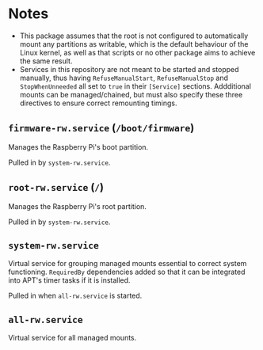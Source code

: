 # Notes
- This package assumes that the root is not configured to automatically mount any partitions as writable, which is the default behaviour of the Linux kernel, as well as that scripts or no other package aims to achieve the same result.
- Services in this repository are not meant to be started and stopped manually, thus having `RefuseManualStart`, `RefuseManualStop` and `StopWhenUnneeded` all set to `true` in their `[Service]` sections. Addditional mounts can be managed/chained, but must also specify these three directives to ensure correct remounting timings.
## `firmware-rw.service` (`/boot/firmware`)
Manages the Raspberry Pi's boot partition.

Pulled in by `system-rw.service`.
## `root-rw.service` (`/`)
Manages the Raspberry Pi's root partition.

Pulled in by `system-rw.service`.
## `system-rw.service`
Virtual service for grouping managed mounts essential to correct system functioning. `RequiredBy` dependencies added so that it can be integrated into APT's timer tasks if it is installed.

Pulled in when `all-rw.service` is started.
## `all-rw.service`
Virtual service for all managed mounts.
